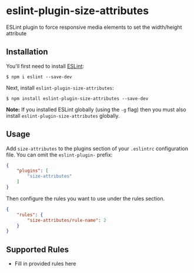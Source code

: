 # eslint-plugin-size-attributes

ESLint plugin to force responsive media elements to set the width/height attribute

## Installation

You'll first need to install [ESLint](http://eslint.org):

```
$ npm i eslint --save-dev
```

Next, install `eslint-plugin-size-attributes`:

```
$ npm install eslint-plugin-size-attributes --save-dev
```

**Note:** If you installed ESLint globally (using the `-g` flag) then you must also install `eslint-plugin-size-attributes` globally.

## Usage

Add `size-attributes` to the plugins section of your `.eslintrc` configuration file. You can omit the `eslint-plugin-` prefix:

```json
{
    "plugins": [
        "size-attributes"
    ]
}
```


Then configure the rules you want to use under the rules section.

```json
{
    "rules": {
        "size-attributes/rule-name": 2
    }
}
```

## Supported Rules

* Fill in provided rules here





